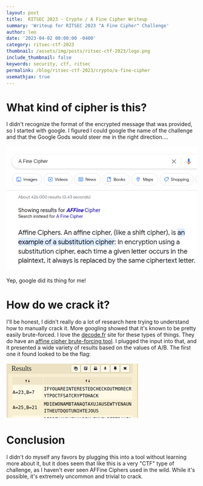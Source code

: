 ```yaml
---
layout: post
title:  RITSEC 2023 - Crypto / A Fine Cipher Writeup
summary: 'Writeup for RITSEC 2023 "A Fine Cipher" Challenge'
author: leo
date: '2023-04-02 00:00:00 -0400'
category: ritsec-ctf-2023
thumbnail: /assets/img/posts/ritsec-ctf-2023/logo.png
include_thumbnail: false
keywords: security, ctf, ritsec
permalink: /blog/ritsec-ctf-2023/crypto/a-fine-cipher
usemathjax: true
---
```


# What kind of cipher is this?
I didn't recognize the format of the encrypted message that was provided, so I started with google.  I figured I could google the name of the challenge and that the Google Gods would steer me in the right direction....
<br /><br />
![Google Search Results for "A Fine Cipher"](/assets/img/posts/ritsec-ctf-2023/a-fine-cipher/google-results.png "Google Search Results")
<br /><br />
Yep, google did its thing for me!


# How do we crack it?
I'll be honest, I didn't really do a lot of research here trying to understand how to manually crack it.  More googling showed that it's known to be pretty easily brute-forced.  I love the [decode.fr](https://www.decode.fr/) site for these types of things.  They do have an [affine cipher brute-forcing tool](https://www.decode.fr/affine-cipher/).  I plugged the input into that, and it presented a wide variety of results based on the values of A/B.  The first one it found looked to be the flag:
<br /><br />
![decode.fr results](/assets/img/posts/ritsec-ctf-2023/a-fine-cipher/bfed.png "Results from decode.fr's brute-force tool")


# Conclusion
I didn't do myself any favors by plugging this into a tool without learning more about it, but it does seem that like this is a very "CTF" type of challenge, as I haven't ever seen AFFine Ciphers used in the wild.  While it's possible, it's extremely uncommon and trivial to crack.
